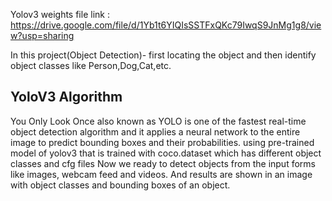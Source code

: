 Yolov3 weights file link : https://drive.google.com/file/d/1Yb1t6YIQIsSSTFxQKc79IwqS9JnMg1g8/view?usp=sharing

In this project(Object Detection)- first locating the object and then identify object classes like Person,Dog,Cat,etc.
## YoloV3 Algorithm
You Only Look Once also known as YOLO is one of the fastest real-time object detection algorithm and it applies a neural network to the entire image to predict bounding boxes and their probabilities.
using pre-trained model of yolov3 that is trained with coco.dataset which has different object classes and cfg files
Now we ready to detect objects from the input forms like images, webcam feed and videos.
And results are shown in an image with object classes and bounding boxes of an object.

